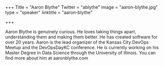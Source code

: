 +++
Title = "Aaron Blythe"
Twitter = "ablythe"
image = "aaron-blythe.jpg"
type = "speaker"
linktitle = "aaron-blythe"

+++

Aaron Blythe is genuinely curious. He loves taking things apart, understanding them and making them better. He has created software for over 20 years. Aaron is the lead organizer of the Kansas City DevOps Meetup and the DevOpsDayKC conference. He is currently working on his Master Degree in Data Science through the University of Illinois. You can find more about him at aaronblythe.com
